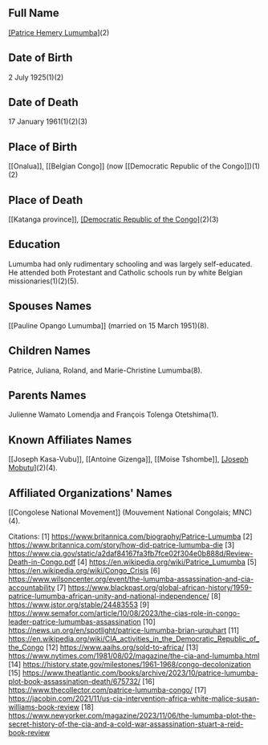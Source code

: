## Full Name
[[Patrice Hemery Lumumba]](1)(2)

## Date of Birth
2 July 1925(1)(2)

## Date of Death
17 January 1961(1)(2)(3)

## Place of Birth
[[Onalua]], [[Belgian Congo]] (now [[Democratic Republic of the Congo]])(1)(2)

## Place of Death
[[Katanga province]], [[Democratic Republic of the Congo]](1)(2)(3)

## Education
Lumumba had only rudimentary schooling and was largely self-educated. He attended both Protestant and Catholic schools run by white Belgian missionaries(1)(2)(5).

## Spouses Names
[[Pauline Opango Lumumba]] (married on 15 March 1951)(8).

## Children Names
Patrice, Juliana, Roland, and Marie-Christine Lumumba(8).

## Parents Names
Julienne Wamato Lomendja and François Tolenga Otetshima(1).

## Known Affiliates Names
[[Joseph Kasa-Vubu]], [[Antoine Gizenga]], [[Moise Tshombe]], [[Joseph Mobutu]](1)(2)(4).

## Affiliated Organizations' Names
[[Congolese National Movement]] (Mouvement National Congolais; MNC)(4).

 
Citations:
[1] https://www.britannica.com/biography/Patrice-Lumumba
[2] https://www.britannica.com/story/how-did-patrice-lumumba-die
[3] https://www.cia.gov/static/a2daf84167fa3fb7fce02f304e0b888d/Review-Death-in-Congo.pdf
[4] https://en.wikipedia.org/wiki/Patrice_Lumumba
[5] https://en.wikipedia.org/wiki/Congo_Crisis
[6] https://www.wilsoncenter.org/event/the-lumumba-assassination-and-cia-accountability
[7] https://www.blackpast.org/global-african-history/1959-patrice-lumumba-african-unity-and-national-independence/
[8] https://www.jstor.org/stable/24483553
[9] https://www.semafor.com/article/10/08/2023/the-cias-role-in-congo-leader-patrice-lumumbas-assassination
[10] https://news.un.org/en/spotlight/patrice-lumumba-brian-urquhart
[11] https://en.wikipedia.org/wiki/CIA_activities_in_the_Democratic_Republic_of_the_Congo
[12] https://www.aaihs.org/sold-to-africa/
[13] https://www.nytimes.com/1981/08/02/magazine/the-cia-and-lumumba.html
[14] https://history.state.gov/milestones/1961-1968/congo-decolonization
[15] https://www.theatlantic.com/books/archive/2023/10/patrice-lumumba-plot-book-assassination-death/675732/
[16] https://www.thecollector.com/patrice-lumumba-congo/
[17] https://jacobin.com/2021/11/us-cia-intervention-africa-white-malice-susan-williams-book-review
[18] https://www.newyorker.com/magazine/2023/11/06/the-lumumba-plot-the-secret-history-of-the-cia-and-a-cold-war-assassination-stuart-a-reid-book-review